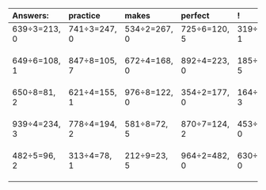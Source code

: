 | Answers: | practice | makes | perfect | ! |
| :--- | :--- | :--- | :--- | :--- |
| 639÷3=213, 0 | 741÷3=247, 0 | 534÷2=267, 0 | 725÷6=120, 5 | 319÷6=53, 1 | 
|   |   |   |   |   | 
|   |   |   |   |   | 
|   |   |   |   |   | 
| 649÷6=108, 1 | 847÷8=105, 7 | 672÷4=168, 0 | 892÷4=223, 0 | 185÷9=20, 5 | 
|   |   |   |   |   | 
|   |   |   |   |   | 
|   |   |   |   |   | 
| 650÷8=81, 2 | 621÷4=155, 1 | 976÷8=122, 0 | 354÷2=177, 0 | 164÷7=23, 3 | 
|   |   |   |   |   | 
|   |   |   |   |   | 
|   |   |   |   |   | 
| 939÷4=234, 3 | 778÷4=194, 2 | 581÷8=72, 5 | 870÷7=124, 2 | 453÷3=151, 0 | 
|   |   |   |   |   | 
|   |   |   |   |   | 
|   |   |   |   |   | 
| 482÷5=96, 2 | 313÷4=78, 1 | 212÷9=23, 5 | 964÷2=482, 0 | 630÷3=210, 0 | 
|   |   |   |   |   | 
|   |   |   |   |   | 
|   |   |   |   |   | 
